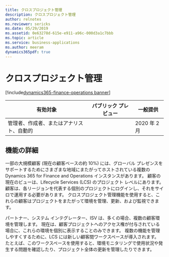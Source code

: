 ```yaml
---
title: クロスプロジェクト管理
description: クロスプロジェクト管理
author: relnotes
ms.reviewer: sericks
ms.date: 05/29/2019
ms.assetid: 0e63278d-615e-e911-a96c-000d3a1c7bbb
ms.topic: article
ms.service: business-applications
ms.author: meeram
dynamics365pdf: true
---
```

# <a name="cross-project-management"></a>クロスプロジェクト管理
[!include[dynamics365-finance-operations banner](../includes/dynamics365-finance-operations.md)]

| 有効対象    |  パブリック プレビュー | 一般提供 | 
| ---------- | ---------- |---------- |
|管理者、作成者、またはアナリスト、自動的|| 2020 年 2 月|






## <a name="feature-details"></a>機能の詳細
<!--feature detail start -->
 一部の大規模顧客 (現在の顧客ベースの約 10%) には、グローバル プレゼンスをサポートするためにさまざまな地域にまたがってホストされている複数の Dynamics 365 for Finance and Operations インスタンスがあります。 顧客の現在のビューは、Lifecycle Services (LCS) のプロジェクト レベルにあります。 顧客は、各リージョンを代表する個別のプロジェクトにログインし、それをサイロで運用する必要があります。 クロスプロジェクト管理機能を使用すると、これらの顧客はプロジェクトをまたがって環境を管理、更新、および監視できます。 

パートナー、システム インテグレーター、ISV は、多くの場合、複数の顧客環境を管理します。 現在は、顧客プロジェクトへのアクセス権が付与されている場合に、これらの環境を個別に表示することのみできます。 複数の機能を管理しやすくするために、LCS には新しい顧客間ワークスペースが導入されます。 たとえば、このワークスペースを使用すると、環境モニタリングで使用状況や発生する問題を確認したり、プロジェクト全体の更新を管理したりできます。
<!--feature detail end -->










